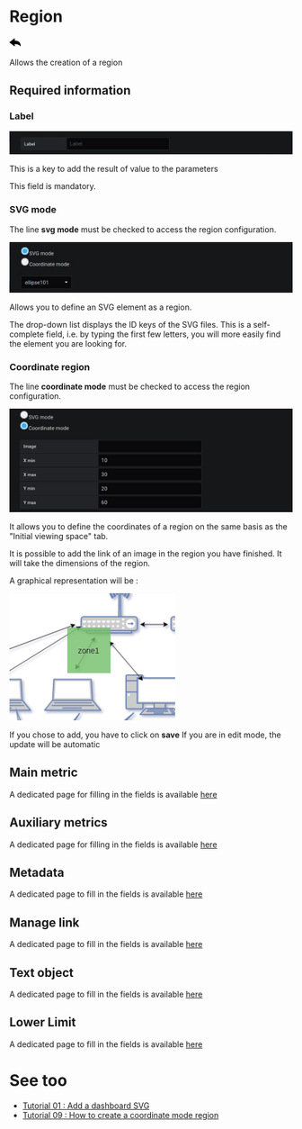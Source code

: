 # Region

[![](../../screenshots/other/Go-back.png)](coordinates.md)

Allows the creation of a region

## Required information

### Label

![label](../../screenshots/editor/coordinates/screen-region/label.jpg)

This is a key to add the result of value to the parameters

This field is mandatory.

### SVG mode

The line **svg mode** must be checked to access the region configuration.

![svg mode](../../screenshots/editor/coordinates/screen-region/coord-svg-mode.jpg)

Allows you to define an SVG element as a region.

The drop-down list displays the ID keys of the SVG files. This is a self-complete field, i.e. by typing the first few letters, you will more easily find the element you are looking for.

### Coordinate region

The line **coordinate mode** must be checked to access the region configuration.

![coordinate mode](../../screenshots/editor/coordinates/screen-region/coord-coordinate-mode.jpg)

It allows you to define the coordinates of a region on the same basis as the "Initial viewing space" tab.

It is possible to add the link of an image in the region you have finished. It will take the dimensions of the region.

A graphical representation will be :

![coordinateZOne](../../screenshots/editor/coordinates/screen-region/zone1.png)

If you chose to add, you have to click on **save** If you are in edit mode, the update will be automatic

## Main metric

A dedicated page for filling in the fields is available [here](coordinates-main-metric.md)

## Auxiliary metrics

A dedicated page for filling in the fields is available [here](coordinates-auxiliary-metric.md)

## Metadata

A dedicated page to fill in the fields is available [here](coordinates-metada.md)

## Manage link

A dedicated page to fill in the fields is available [here](coordinates-manage-link.md)

## Text object

A dedicated page to fill in the fields is available [here](coordinates-object-text.md)

## Lower Limit

A dedicated page to fill in the fields is available [here](coordinates-lower-limit.md)


# See too

- [Tutorial 01 : Add a dashboard SVG](../demo/tutorial01.md)
- [Tutorial 09 : How to create a coordinate mode region](../demo/tutorial09.md)
